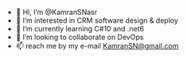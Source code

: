 - 👋 Hi, I’m @KamranSNasr
- 👀 I’m interested in CRM software design & deploy
- 🌱 I’m currently learning C#10 and .net6 
- 💞️ I’m looking to collaborate on DevOps
- 📫 reach me by my e-mail KamranSN@gmail.com

<!---
KamranSNasr/KamranSNasr is a ✨ special ✨ repository because its `README.md` (this file) appears on your GitHub profile.
You can click the Preview link to take a look at your changes.
--->

